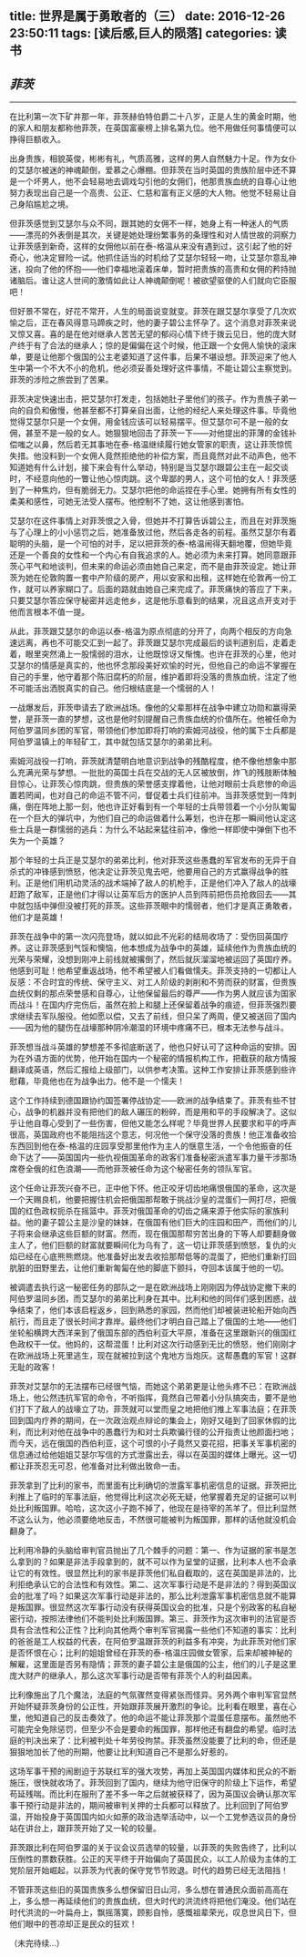 title: 世界是属于勇敢者的（三）
date: 2016-12-26 23:50:11
tags: [读后感,巨人的陨落]
categories: 读书
---
## *菲茨*
---
在比利第一次下矿井那一年，菲茨赫伯特伯爵二十八岁，正是人生的黄金时期，他的家人和朋友都称他菲茨，在英国富豪榜上排名第九位。他不用做任何事情便可以挣得巨额收入。

出身贵族，相貌英俊，彬彬有礼，气质高雅，这样的男人自然魅力十足。作为女仆的艾瑟尔被迷的神魂颠倒，爱慕之心爆棚。但菲茨在当时英国的贵族阶层中还不算是一个坏男人，他不会轻易地去调戏勾引他的女佣们，他那贵族血统的自尊心让他努力表现出自己是一个高贵、公正、仁慈和富有正义感的大人物。他觉不轻易让自己身陷尴尬之境。

但菲茨感觉到艾瑟尔与众不同，跟其她的女佣不一样，她身上有一种迷人的气质——漂亮的外表倒是其次，关键是她处理纷繁事务的条理性和对人情世故的洞察力让菲茨感到新奇，这样的女佣他以前在泰-格温从来没有遇到过，这引起了他的好奇心，他决定冒险一试。他抓住适当的时机给了艾瑟尔轻轻一吻，让艾瑟尔意乱神迷，投向了他的怀抱——他们幸福地滚着床单，暂时把贵族的高贵和女佣的矜持抛诸脑后。谁让这人世间的激情如此让人神魂颠倒呢！被欲望驱使的人们就向它臣服吧！

但好景不常在，好花不常开，人生的局面说变就变。菲茨在跟艾瑟尔享受了几次欢愉之后，正在春风得意马蹄疾之时，他的妻子碧公主怀孕了。这个消息对菲茨来说又惊又喜。喜的是在他对继承人苦苦无望的郁闷心情下终于拨云见日，他的庞大财产终于有了合法的继承人；惊的是偏偏在这个时候，他正跟一个女佣人愉快的滚床单，要是让他那个俄国的公主老婆知道了这件事，后果不堪设想。菲茨迎来了他人生中第一个不大不小的危机，他必须妥善处理好这件事情，不能让碧公主察觉到。菲茨的涉险之旅尝到了苦果。

菲茨决定快速出击，把艾瑟尔打发走，包括她肚子里他们的孩子。作为贵族子弟一向的自负和傲慢，他甚至都不打算亲自出面，让他的经纪人来处理这件事。毕竟他觉得艾瑟尔只是一个女佣，用金钱应该可以轻易摆平。但艾瑟尔可不是一般的女佣，甚至不是一般的女人。她狠狠地回击了菲茨一下——对他提出的菲薄的金钱补偿嗤之以鼻，然后若无其事地在泰-格温继续履行她女管家的职责，这让菲茨惊慌失措。他没料到一个女佣人竟然拒绝他的补偿方案，而且竟然对此不动声色，他不知道她有什么计划，接下来会有什么举动，特别是当艾瑟尔跟碧公主在一起交谈时，不经意向他的一瞥让他心惊肉跳。这个卑鄙的男人，这个可怕的女人！菲茨感到了一种焦灼，但有脆弱无力。艾瑟尔把他的命运捏在手心里。她拥有所有女性的柔美和感性，可她无法受人摆布。他控制不了她，这让他感到害怕。

艾瑟尔在这件事情上对菲茨恨之入骨，但她并不打算告诉碧公主，而且在对菲茨施与了心理上的小小惩罚之后，她准备放过他，然后各走各的前程。虽然艾瑟尔有着聪明的头脑，是一个可怕的对手，足以把菲茨的泰-格温闹得天翻地覆，但她毕竟还是一个善良的女性和一个内心有自我追求的人。她必须为未来打算。她同意跟菲茨心平气和地谈判，但未来的命运必须由她自己来定，而不是由菲茨设定。她让菲茨为她在伦敦购置一套中产阶级的房产，用以安家和出租，这样她在伦敦再一份工作，就可以养家糊口了。后面的路就由她自己来完成了。菲茨痛快的答应了下来，只要艾瑟尔答应保守秘密并远走他乡，这是他乐意看到的结果，况且这点开支对于他而言根本不值一提。

从此，菲茨跟艾瑟尔的命运以泰-格温为原点彻底的分开了，向两个相反的方向急速远离，再也不可能交汇到一起了。菲茨跟艾瑟尔完成最后的谈判道别后，走着走着，眼里突然涌上一股懦弱的泪水，让他既惊讶又惭愧。也许在菲茨的心里，他对艾瑟尔的情感是真实的，他也怀念那段美好欢愉的时光，但他自己的命运不掌握在自己的手里，他守着那个陈旧腐朽的阶层，维护着即将没落的贵族血统，注定了他不可能活出洒脱真实的自己。他归根结底是一个懦弱的人！

一战爆发后，菲茨申请去了欧洲战场。像他的父辈那样在战争中建立功勋和赢得荣誉，是菲茨一直的梦想，这也是他时刻提醒自己贵族血统的价值所在。他被任命为阿伯罗温同乡团的军官，带领他们参加即将打响的索姆河战役，他的属下士兵都是阿伯罗温镇上的年轻矿工，其中就包括艾瑟尔的弟弟比利。

索姆河战役一打响，菲茨就清楚明白地意识到战争的残酷程度，绝不像他想象中那么充满光荣与梦想。一批批的英国士兵在交战的无人区被放倒，炸飞的残肢断体触目惊心，让菲茨心惊肉跳，但贵族的荣誉感支撑着他，让他对眼前士兵悲惨的命运置若罔闻，也对自己的命运不管不问，督促着士兵们往前冲。当菲茨感觉到一阵刺痛，倒在阵地上那一刻，他也许正好看到有一个年轻的士兵带领着一个小分队匍匐在一个巨大的弹坑中，为他们自己的命运做着什么筹划，也许在那一瞬间他认定这些士兵是一群懦弱的逃兵：为什么不站起来猛往前冲，像他一样即使中弹倒下也不失为一个英雄？

那个年轻的士兵正是艾瑟尔的弟弟比利，他对菲茨这些愚蠢的军官发布的无异于自杀式的冲锋感到愤怒，他决定让菲茨见鬼去吧，他要用自己的方式赢得战争的胜利。正是他们用机动灵活的战术端掉了敌人的机枪手，正是他们冲入了敌人的战壕赶跑了敌军，正是他们才得以让英军后方的医护人员到阵前把伤员抢救回去——其中就包括中弹但没被打死的菲茨。这些菲茨眼中的懦弱者，他们才是真正勇敢者，他们才是英雄！

菲茨在战争中的第一次闪亮登场，就以如此不光彩的结局收场了：受伤回英国疗养。这让菲茨感到气馁和懊恼，他本想成为战争中的英雄，延续他作为贵族血统的光荣与荣耀，没想到刚冲上前线就被撂倒了，然后就灰溜溜地被运回了英国疗养。他感到可耻！他希望重返战场，他不希望被人们看做懦夫。菲茨支持的一切都让人反感：不合时宜的传统、保守主义、对工人阶级的剥削和不劳而获的财富，但贵族血统仅剩的那点荣誉感和自尊心，让他保留最后的尊严——作为男人就应该为国家而战斗！在国内疗完伤后，虽然在脸上和腿上还保留着战争的痕迹，但菲茨强烈要求继续去军队服役。他如愿以偿，又去了前线，但只呆了两周，便又被送回了国内——因为他的腿伤在战壕那种阴冷潮湿的环境中疼痛不已，根本无法参与战斗。

菲茨想当战斗英雄的梦想差不多彻底断送了，他也只好认可了这种命运的安排。因为在外语方面的优势，他开始在国内一个秘密的情报机构工作，把截获的敌方情报翻译成英语，然后汇报给上级部门，以供参考决策。这种工作安排让菲茨感到些许慰藉，毕竟他也在为战争出力。他不是一个懦夫！

这个工作持续到德国跟协约国签署停战协定——欧洲的战争结束了。菲茨有些不甘心，战争的机器并没有把他们的敌人碾压的粉碎，而是用和平的手段解决了。这似乎让他自尊心受到了一些伤害，但他又能怎么样呢？毕竟世界人民要求和平的呼声很高，英国政府也不能阻挡这个意志，何况他一个保守没落的贵族！他正准备收拾东西回到他在泰-格温的庄园享受那里他作为主人的惬意生活，一个令他振奋的任命下达了——英国国内一些仇视俄国革命的政客们准备秘密派遣军事力量干涉那场席卷全俄的红色浪潮——而他菲茨被任命为这个秘密任务的领队军官。

这个任命让菲茨兴奋不已，正中他下怀。他正咬牙切齿地痛恨俄国的革命，这次是一个天赐良机，他要把握住机会把俄国那帮敢于挑战沙皇的混蛋们一网打尽，把俄国的红色政权扼杀在摇篮中。菲茨对俄国革命的切齿之痛来源于他实际的家族利益。他的妻子碧公主是沙皇的妹妹，在俄国有他们巨大的庄园和田产，而他们的儿子将来会继承这些巨额的财富。然而，现在俄国那帮穷苦出身的下等人却要翻身做主人了，他们巨额的财富就要瞬间化为乌有了，这一切让菲茨感到愤怒，复仇的火焰已经在心底熊熊燃烧。他准备好出发去收拾那帮低等的混蛋了，把他们重新打回肮脏的田野里去，让他们重新匍匐在他的脚底下颤抖，夺回本该属于他的一切。

被调遣去执行这一秘密任务的部队之一是在欧洲战场上刚刚因为停战协定撤下来的阿伯罗温同乡团，而艾瑟尔的弟弟比利身在其中。比利和他的同伴们感到困惑，战争结束了，他们本该启程返乡，回到熟悉的家园，然而他们却被装进轮船开始向西航行，而且走了很长时间才靠岸。最终他们才明白自己踏上了俄国的土地——他们坐轮船横跨大西洋来到了俄国东部的西伯利亚大平原，准备在这里跟新兴的俄国红色政权干一仗。他妈的，这帮混蛋！比利对这次行动感到无比的愤怒，他们刚刚才在欧洲战场上死里逃生，现在就被拉到这个鬼地方当炮灰。这帮愚蠢的军官！这群无耻的政客！

菲茨对艾瑟尔的无法摆布已经很气恼，而她这个弟弟更是让他头疼不已：在欧洲战场上，他公然违抗军官的命令，不听指挥，竟然自己带着小分队搞突击，要不是他们打下了敌人的战壕立了功，菲茨就可以堂而皇之地把他们推上军事法庭；在菲茨回到国内疗养的期间，在一次政治观点辩论的集会上，刚好又碰到了回家休假的比利，而比利对他在战争中的愚蠢行为和对士兵欺骗行径的公开指责让他颜面扫地；而今天，远在俄国的西伯利亚，这个可恨的小子竟然又耍花招，把事关军事机密的信息通过给他姐姐艾瑟尔写信的方式泄露出去，得以在英国的媒体上曝光。这一切都让菲茨忍无可忍，他准备对比利做出致命一击。

菲茨拿到了比利的家书，而里面有比利确切的泄露军事机密信息的证据。菲茨把比利推上了临时的军事法庭，他觉得比利这次必死无疑，他掌握着充足的证据可以判处比利叛国罪。哈哈，这次这小子跑不掉了，他现在是待宰的羔羊了。但比利显然不这么认为，他必须要绝地反击，不然很可能被判为叛国罪，那样的话他就没机会翻身了。

比利用冷静的头脑给审判官员抛出了几个棘手的问题：第一、作为证据的家书是怎么拿到的？如果是非法手段拿到的，就不可以作为呈堂的证据，比利本人也不会承让它的有效性。很显然比利的家书是菲茨他们私自截取的，这在英国是非法的，比利拒绝承认它的合法性和有效性。第二、这次军事行动是不是非法的？得到英国议会的批准了吗？如果这次军事行动是非法的，那么比利泄露军事机密信息就不能算是叛国罪。很显然这次军事行动没有获得英国议会的批准，只是个别政客的私自秘密行动，按照法律他们不能判处比利叛国罪。第三、菲茨作为这次审判的法官是否具有合法性和公正性？比利向其他两个审判军官揭露一些他们不知道的事实：比利的爸爸是工人权益的代表，在阿伯罗温跟菲茨的利益多有冲突，为此菲茨对他们家是否怀恨在心；比利的姐姐曾经在菲茨的泰-格温庄园做女管家，后来却被神秘的解雇，这里面是否另有隐情；菲茨的妻子碧公主是俄国的公主，他们的儿子是这里庞大财产的继承人，那么这次军事行动是否带有菲茨个人的利益因素。

比利像施出了几个魔法，法庭的气氛骤然变得紧张而怪异。另外两个审判军官显然开始怀疑菲茨身份的公正性，开始跟菲茨展开激烈的争论。比利看在眼里，喜在心里，他知道自己的反击奏效了。他的命运不能让菲茨那个混蛋任意摆布。虽然他不可能完全免除惩罚，但至少不会是要命的叛国罪，那样他还有翻盘的希望。临时法庭的判决出来了：比利被判处十年劳役拘禁。菲茨虽然没能要了比利的命，但还是狠狠地加长了他的刑期，他要让比利知道自己不是那么好惹的。

这场军事干预的闹剧迫于苏联红军的强大攻势，再加上英国国内媒体和民众的不断施压，很快就收场了。菲茨回到了国内，继续为他守旧保守的阶级上下运作，希望苟延残喘。而比利在服刑了差不多一年之后就被获释了，因为英国议会确认那次军事干预行动是非法的，期间被审判关押的士兵都可以释放了。比利回到了阿伯罗温，开始投身于英国国内如火如荼的政治选举活动中，以一个工党参选议员的身份站在讲台上，跟菲茨开始了又一轮的较量。

菲茨跟比利在阿伯罗温的关于议会议员选举的较量，以菲茨的失败告终了，比利以压倒性的票数获胜。公正的天平终于开始偏向了英国民众，以工人阶级为主体的工党阶层开始崛起，以菲茨为代表的保守党节节败退。时代的趋势已经无法阻挡！

不管菲茨这些旧的英国贵族多么想保留旧日山河，多么想在普通民众面前高高在上，多么想一再延续他们的贵族血统，但大时代的洪流终将把他们淹没。他们站在时代洪流的一叶扁舟上，飘摇落寞，顾影自怜，感慨祖辈荣光，叹息世风日下，但他们眼中的苍凉却正是民众的狂欢！

（未完待续...）
